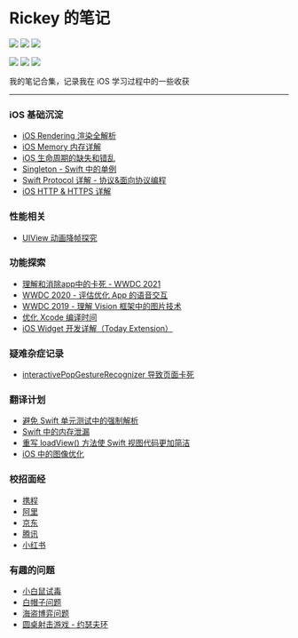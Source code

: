 # Rickey 的笔记

<p>
<a href="https://mp.weixin.qq.com/mp/appmsgalbum?action=getalbum&__biz=MzA5MTM1NTc2Ng==&scene=1&album_id=1406482220017369090&count=3#wechat_redirect"><img src="https://img.shields.io/badge/公众号-小吉的博客-green"></a>
<a href="https://juejin.im/user/59c0ede76fb9a00a3d134e0b/posts"><img src="https://img.shields.io/badge/掘金-RickeyBoy-green"></a>
<a href="https://xiaozhuanlan.com/u/rickeyboy"><img src="https://img.shields.io/badge/小专栏-RickeyBoy-green"></a>
</p>

<p> 
<img src="https://img.shields.io/badge/platform-iOS-ff69b4.svg">
<img src="https://img.shields.io/badge/language-Swift-orange.svg">
<img src="https://img.shields.io/badge/language-Objective--C-blue.svg">
</p>

我的笔记合集，记录我在 iOS 学习过程中的一些收获

-------

### iOS 基础沉淀

- [iOS Rendering 渲染全解析](https://github.com/RickeyBoy/Rickey-iOS-Notes/blob/master/笔记/iOS%20Rendering.md)
- [iOS Memory 内存详解](https://github.com/RickeyBoy/Rickey-iOS-Notes/blob/master/笔记/iOS%20Memory.md)
- [iOS 生命周期的缺失和错乱](https://github.com/RickeyBoy/Rickey-iOS-Notes/blob/master/笔记/iOS%20生命周期的缺失和错乱.md)
- [Singleton - Swift 中的单例](https://github.com/RickeyBoy/Rickey-iOS-Notes/blob/master/%E7%AC%94%E8%AE%B0/Singleton%20-%20Swift%20%E4%B8%AD%E7%9A%84%E5%8D%95%E4%BE%8B.md)
- [Swift Protocol 详解 - 协议&面向协议编程](https://github.com/RickeyBoy/Rickey-iOS-Notes/blob/master/%E7%AC%94%E8%AE%B0/Swift%20Protocol%20%E8%AF%A6%E8%A7%A3%20-%20%E5%8D%8F%E8%AE%AE%26%E9%9D%A2%E5%90%91%E5%8D%8F%E8%AE%AE%E7%BC%96%E7%A8%8B.md)
- [iOS HTTP & HTTPS 详解](https://github.com/RickeyBoy/Rickey-iOS-Notes/blob/master/%E7%AC%94%E8%AE%B0/iOS%20HTTP%20%26%20HTTPS%20%E8%AF%A6%E8%A7%A3.md)

### 性能相关

- [UIView 动画降帧探究](https://github.com/RickeyBoy/Rickey-iOS-Notes/blob/master/Notes/Techniques/UIViewPreferredFPS.md)

### 功能探索
- [理解和消除app中的卡死 - WWDC 2021](https://github.com/RickeyBoy/Rickey-iOS-Notes/blob/master/Notes/Translation/WWDC2021理解和消除app中的卡死.md)
- [WWDC 2020 - 评估优化 App 的语音交互](https://xiaozhuanlan.com/topic/4759630281)
- [WWDC 2019 - 理解 Vision 框架中的图片技术](https://github.com/RickeyBoy/Rickey-iOS-Notes/blob/master/%E7%AC%94%E8%AE%B0/%E7%90%86%E8%A7%A3%20Vision%20%E6%A1%86%E6%9E%B6%E4%B8%AD%E7%9A%84%E5%9B%BE%E7%89%87%E6%8A%80%E6%9C%AF.md)
- [优化 Xcode 编译时间](https://github.com/RickeyBoy/Rickey-iOS-Notes/blob/master/%E7%AC%94%E8%AE%B0/%E4%BC%98%E5%8C%96%20Xcode%20%E7%BC%96%E8%AF%91%E6%95%88%E7%8E%87.md)
- [iOS Widget 开发详解（Today Extension）](https://github.com/RickeyBoy/Rickey-iOS-Notes/blob/master/笔记/iOS%20Widget%20开发详解（Today%20Extension）.md)

### 疑难杂症记录

- [interactivePopGestureRecognizer 导致页面卡死](https://github.com/RickeyBoy/Rickey-iOS-Notes/blob/master/笔记/interactivePopGestureRecognizer%20导致页面卡死.md)

### 翻译计划

- [避免 Swift 单元测试中的强制解析](https://github.com/RickeyBoy/Rickey-iOS-Notes/blob/master/Notes/Translation/%5B译%5D%20避免%20Swift%20单元测试中的强制解析.md)
- [Swift 中的内存泄漏](https://github.com/RickeyBoy/Rickey-iOS-Notes/blob/master/Notes/Translation/%5B译%5D%20Swift%20中的内存泄漏.md)
- [重写 loadView() 方法使 Swift 视图代码更加简洁](https://github.com/RickeyBoy/Rickey-iOS-Notes/blob/master/Notes/Translation/%5B译%5D%20重写%20loadView()%20方法使%20Swift%20视图代码更加简洁.md)
- [iOS 中的图像优化](https://github.com/RickeyBoy/Rickey-iOS-Notes/blob/master/Notes/Translation/%5B译%5D%20iOS%20中的图像优化.md)

### 校招面经

- [携程](https://github.com/RickeyBoy/Rickey-iOS-Notes/blob/master/Notes/Interviews/携程面试题.md)
- [阿里](https://github.com/RickeyBoy/Rickey-iOS-Notes/blob/master/Notes/Interviews/阿里巴巴面试题.md)
- [京东](https://github.com/RickeyBoy/Rickey-iOS-Notes/blob/master/Notes/Interviews/京东面试题.md)
- [腾讯](https://github.com/RickeyBoy/Rickey-iOS-Notes/blob/master/Notes/Interviews/腾讯面试题.md)
- [小红书](https://github.com/RickeyBoy/Rickey-iOS-Notes/blob/master/Notes/Interviews/小红书面试题.md)

### 有趣的问题

- [小白鼠试毒](https://github.com/RickeyBoy/Rickey-iOS-Notes/blob/master/Notes/Games/小白鼠试毒%20PDF%20版.pdf)
- [白帽子问题](https://github.com/RickeyBoy/Rickey-iOS-Notes/blob/master/Notes/Games/白帽子问题.md)
- [海盗博弈问题](https://github.com/RickeyBoy/Rickey-iOS-Notes/blob/master/Notes/Games/海盗博弈问题.md)
- [圆桌射击游戏 - 约瑟夫环](https://github.com/RickeyBoy/Rickey-iOS-Notes/blob/master/Notes/Games/圆桌射击游戏%20PDF%20版.pdf)
